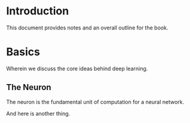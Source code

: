 # Introduction

This document provides notes and an overall outline for the book.


# Basics

Wherein we discuss the core ideas behind deep learning.

## The Neuron 

The neuron is the fundamental unit of computation for a neural network.

And here is another thing.
